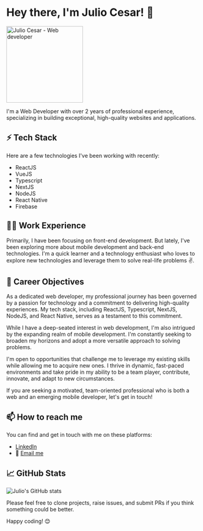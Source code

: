 # Hey there, I'm Julio Cesar! 👋

<img src="https://github.com/JulioCesarTeixeira.png" alt="Julio Cesar - Web developer" width="200" height="200">

I'm a Web Developer with over 2 years of professional experience, specializing in building exceptional, high-quality websites and applications.

## ⚡ Tech Stack

Here are a few technologies I've been working with recently:

* ReactJS
* VueJS
* Typescript
* NextJS
* NodeJS
* React Native
* Firebase

## 👨‍💻 Work Experience

Primarily, I have been focusing on front-end development. But lately, I've been exploring more about mobile development and back-end technologies. I'm a quick learner and a technology enthusiast who loves to explore new technologies and leverage them to solve real-life problems ✌️.

## 👀 Career Objectives

As a dedicated web developer, my professional journey has been governed by a passion for technology and a commitment to delivering high-quality experiences. My tech stack, including ReactJS, Typescript, NextJS, NodeJS, and React Native, serves as a testament to this commitment. 

While I have a deep-seated interest in web development, I'm also intrigued by the expanding realm of mobile development. I'm constantly seeking to broaden my horizons and adopt a more versatile approach to solving problems.

I'm open to opportunities that challenge me to leverage my existing skills while allowing me to acquire new ones. I thrive in dynamic, fast-paced environments and take pride in my ability to be a team player, contribute, innovate, and adapt to new circumstances. 

If you are seeking a motivated, team-oriented professional who is both a web and an emerging mobile developer, let's get in touch!


## 📫 How to reach me

You can find and get in touch with me on these platforms:

* [LinkedIn](https://www.linkedin.com/in/julio-cesar-dias-teixeira/)
* 📧 [Email me](mailto:juliocesarteixeira1992@gmail.com)

## 📈 GitHub Stats

![Julio's GitHub stats](https://github-readme-stats.vercel.app/api?username=JulioCesarTeixeira&show_icons=true&theme=radical)


Please feel free to clone projects, raise issues, and submit PRs if you think something could be better.

Happy coding! 😊
